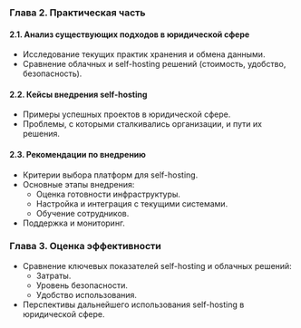 ### Глава 2. Практическая часть

#### 2.1. Анализ существующих подходов в юридической сфере

- Исследование текущих практик хранения и обмена данными.
- Сравнение облачных и self-hosting решений (стоимость, удобство, безопасность).

#### 2.2. Кейсы внедрения self-hosting

- Примеры успешных проектов в юридической сфере.
- Проблемы, с которыми сталкивались организации, и пути их решения.

#### 2.3. Рекомендации по внедрению

- Критерии выбора платформ для self-hosting.
- Основные этапы внедрения:
    - Оценка готовности инфраструктуры.
    - Настройка и интеграция с текущими системами.
    - Обучение сотрудников.
- Поддержка и мониторинг.

### Глава 3. Оценка эффективности

- Сравнение ключевых показателей self-hosting и облачных решений:
    - Затраты.
    - Уровень безопасности.
    - Удобство использования.
- Перспективы дальнейшего использования self-hosting в юридической сфере.


